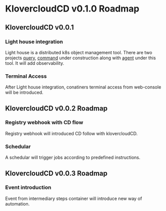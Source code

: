 # KlovercloudCD v0.1.0 Roadmap

## KlovercloudCD v0.0.1


### Light house integration 

Light house is a distributed k8s object management tool. There are two projects [query](https://github.com/klovercloud-ci-cd/light-house-query), [command](https://github.com/klovercloud-ci-cd/light-house-command) under construction along with [agent](https://github.com/klovercloud-ci-cd/agent) under this tool.
It will add observability.

### Terminal Access 

After Light house integration, conatiners terminal access from web-console will be introduced.



## KlovercloudCD v0.0.2 Roadmap

### Registry webhook with CD flow

Registry webhook will introduced CD follow with klovercloudCD.

### Schedular 

A schedular will trigger jobs according to predefined instructions. 


## KlovercloudCD v0.0.3 Roadmap

### Event introduction 

Event from intermediary steps container will introduce new way of automation. 
